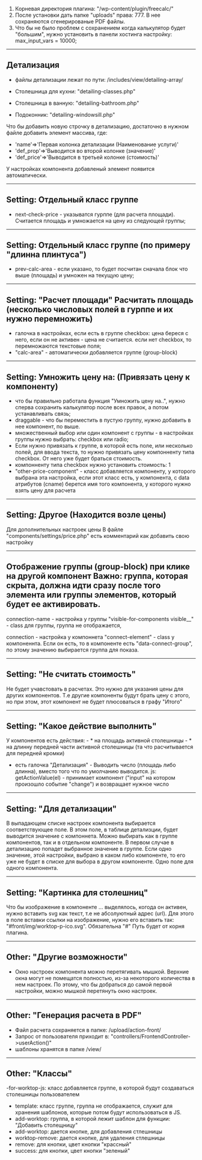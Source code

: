 
1) Корневая директория плагина: "/wp-content/plugin/freecalc/"
1) После установки дать папке "uploads" права: 777. В нее сохраняются сгенерированые PDF файлы.
2) Что бы не было проблем с сохранением когда калькулятор будет "большим", нужно установить в панели хостинга настройку:
    max_input_vars = 10000;

--------------------------------------
Детализация
--------------------------------------
- файлы детализации лежат по пути: /includes/view/detailing-array/

- Столешница для кухни: "detailing-classes.php"
- Столешница в ванную: "detailing-bathroom.php"
- Подоконник: "detailing-windowsill.php"

Что бы добавить новую строчку в детализацию, достаточно в нужном файле добавить элемент массива, где:
- 'name'=>'Первая колонка детализации (Наименование услуги)'
- 'def_prop'=>'Выводится во второй колонке (значение)'
- 'def_price'=>'Выводится в третьей колонке (стоимость)'

У настройках компонента добавленый элемент появится автоматически.

--------------------------------------
Setting: Отдельный класс группе
--------------------------------------
- next-check-price - указыватся гурппе (для расчета площади). Считается площадь и умножается на цену из следующей группы;


--------------------------------------
Setting: Отдельный класс группе (по примеру "длинна плинтуса")
--------------------------------------
- prev-calc-area - если указано, то будет посчитан сначала блок что выше (площадь) и умножен на текущую цену;


--------------------------------------
Setting: "Расчет площади"
Расчитать площадь (несколько числовых полей в гурппе и их нужно перемножить)
--------------------------------------
- галочка в настройках, если есть в группе checkbox:
		цена береся с него, 
		если он не активен - цена не считается.
		если нет checkbox, то перемножаются текстовые поля;
- "calc-area" - автоматически добавляется группе (group-block)


--------------------------------------
Setting:  Умножить цену на: (Привязать цену к компоненту)
--------------------------------------
- что бы правильно работала функция "Умножить цену на..", нужно сперва сохранить калькулятор после всех правок, а потом устанавливать связь;
- draggable - что бы переместить в пустую группу, нужно добавить в нее компонент, по выше.
- множественный выбор или один компонент с группы - в настройках группы нужно выбрать: checkbox или radio;
- Если нужно привязать к группе, в которой есть поле, или несколько полей, для ввода текста, то нужно привязать цену компонненту типа checkbox. От него уже будет браться стоимость.
- компонненту типа checkbox нужно установить стоимость: 1
- "other-price-component" - класс добавляется компоненту, у которого выбрана эта настройка, если этот класс есть, у компонента, с data атрибутов (cname) берется имя того компонента, у которого нужно взять цену для расчета



--------------------------------------
Setting:  Другое (Находится возле цены)
--------------------------------------
Для дополнительных настроек цены
В файле "components/settings/price.php" есть комментарий как добавить свою настройку


--------------------------------------
Отображение группы (group-block) при клике на другой компонент
Важно: группа, которая скрыта, должна идти сразу после того элемента или группы элементов, который будет ее активировать.
--------------------------------------
connection-name - настройка у группы
"visible-for-components visible__" - class для группы, группа не отображается,

connection - настройка у компоннета
"connect-element" - class у компоненнта. Если он есть, то в компоненте есть "data-connect-group", по этому значению выбирается группа для показа.


--------------------------------------
Setting: "Не считать стоимость"
--------------------------------------
Не будет учавстовать в расчетах. Это нужно для указания цены для других компонентов.
Т.е другие компоненты будут брать цену с этого, но при этом, этот компонент не будет плюсоваться в графу "Итого"


--------------------------------------
Setting: "Какое действие выполнить"
--------------------------------------
У компонентов есть действия:
    - * на площадь активной столешницы
    - * на длинну передней части активной столешницы (та что расчитывается для передней кромки)
- есть галочка "Детализация" - Выводить число (площадь либо длинна), вместо того что по умолчанию выводится.
js: getActionValue(el) - принимает компонент ("input" на котором произошло событие "change") и возвращает нужное число



--------------------------------------
Setting: "Для детализации"
--------------------------------------
В выпадающем списке настроек компонента выбирается соответствующее поле. В этом поле, в таблице детализции, будет выводится значение с компоннета.
Можно выбирать как в группе компонентов, так и в отдельном компоненте.
В первом случае в детализацию попадет выбранное значение в группе.
Если одно значение, этой настройки, выбрано в каком либо компоненте, то его уже не будет в списке для выбора в другом компоненте. Одно поле для одного компонента.



--------------------------------------
Setting: "Картинка для столешниц"
--------------------------------------
Что бы изображение в компоненте ... выделялось, когода он активен, нужно вставить svg как текст, т.е не абсолуютный адрес (url).
Для этого в поле вставки ссылки на изображение, нужно его вставить так: "#front/img/worktop-p-ico.svg". Обязательна "#"
Путь будет от корня плагина.



--------------------------------------
Other: "Другие возможности"
--------------------------------------
- Окно настроек компонента можно перетягивать мышкой. Верхние окна могут не помещатся полностью, из-за некоторого количества в нем настроек.
По этому, что бы добраться до самой первой настройки, можно мышкой перетянуть окно настроек.



--------------------------------------
Other: "Генерация расчета в PDF"
--------------------------------------
- Файл расчета сохраняется в папке: /upload/action-front/
- Запрос от пользователя приходит в: "controllers/FrontendController->userAction()"
- шаблоны хранятся в папке /view/


--------------------------------------
Other: "Классы"
--------------------------------------
-for-worktop-js: класс добавляется группе, в которой будут создаваться столешницы пользователем
- template: класс группе, группа не отображается, служит для хранения шаблонов, которые потом будут использоваться в JS.
- add-worktop: группа, в которой лежит шаблон для функции: "Добавить столещницу"
- add-worktop: дается кнопке, для добавления стлешницы
- worktop-remove: дается кнопке, для удаления стлешницы
- remove: для кнопки, цвет кнопки "крассный"
- success: для кнопки, цвет кнопки "зеленый"


